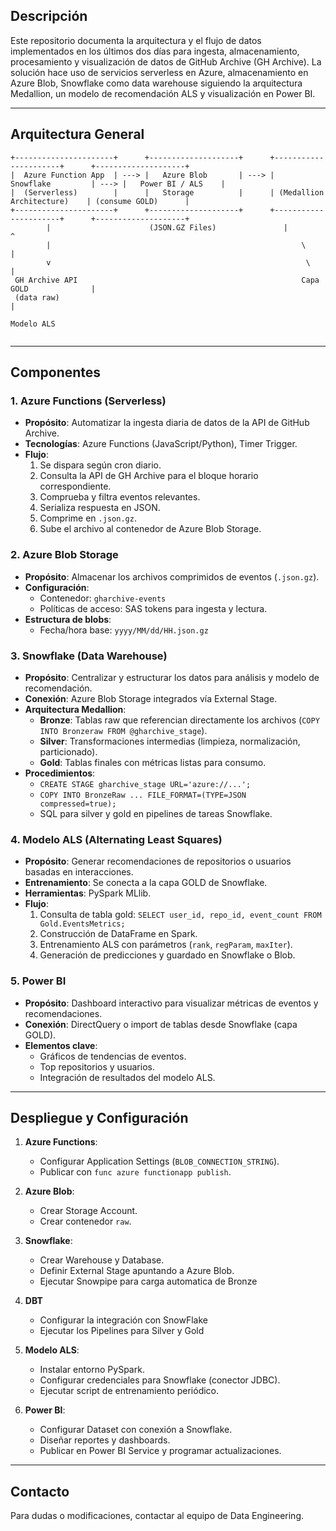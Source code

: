 ## Descripción
Este repositorio documenta la arquitectura y el flujo de datos implementados en los últimos dos días para ingesta, almacenamiento, procesamiento y visualización de datos de GitHub Archive (GH Archive). La solución hace uso de servicios serverless en Azure, almacenamiento en Azure Blob, Snowflake como data warehouse siguiendo la arquitectura Medallion, un modelo de recomendación ALS y visualización en Power BI.

---

## Arquitectura General

```plaintext
+----------------------+      +--------------------+      +----------------------+      +--------------------+
|  Azure Function App  | ---> |   Azure Blob       | ---> |    Snowflake         | ---> |   Power BI / ALS    |
|  (Serverless)        |      |   Storage          |      | (Medallion Architecture)    | (consume GOLD)      |
+----------------------+      +--------------------+      +----------------------+      +--------------------+
        |                      (JSON.GZ Files)               |                        ^                        
        |                                                        \                       |                        
        v                                                         \                      |                        
 GH Archive API                                                  Capa GOLD              |                        
 (data raw)                                                                                 |                        
                                                                                       Modelo ALS                  
                                                                                                            
```

---

## Componentes

### 1. Azure Functions (Serverless)

- **Propósito**: Automatizar la ingesta diaria de datos de la API de GitHub Archive.
- **Tecnologías**: Azure Functions (JavaScript/Python), Timer Trigger.
- **Flujo**:
  1. Se dispara según cron diario.
  2. Consulta la API de GH Archive para el bloque horario correspondiente.
  3. Comprueba y filtra eventos relevantes.
  4. Serializa respuesta en JSON.
  5. Comprime en `.json.gz`.
  6. Sube el archivo al contenedor de Azure Blob Storage.

### 2. Azure Blob Storage

- **Propósito**: Almacenar los archivos comprimidos de eventos (`.json.gz`).
- **Configuración**:
  - Contenedor: `gharchive-events`
  - Políticas de acceso: SAS tokens para ingesta y lectura.
- **Estructura de blobs**:
  - Fecha/hora base: `yyyy/MM/dd/HH.json.gz`

### 3. Snowflake (Data Warehouse)

- **Propósito**: Centralizar y estructurar los datos para análisis y modelo de recomendación.
- **Conexión**: Azure Blob Storage integrados vía External Stage.
- **Arquitectura Medallion**:
  - **Bronze**: Tablas raw que referencian directamente los archivos (`COPY INTO Bronzeraw FROM @gharchive_stage`).
  - **Silver**: Transformaciones intermedias (limpieza, normalización, particionado).
  - **Gold**: Tablas finales con métricas listas para consumo.
- **Procedimientos**:
  - `CREATE STAGE gharchive_stage URL='azure://...';`
  - `COPY INTO BronzeRaw ... FILE_FORMAT=(TYPE=JSON compressed=true);`
  - SQL para silver y gold en pipelines de tareas Snowflake.

### 4. Modelo ALS (Alternating Least Squares)

- **Propósito**: Generar recomendaciones de repositorios o usuarios basadas en interacciones.
- **Entrenamiento**: Se conecta a la capa GOLD de Snowflake.
- **Herramientas**: PySpark MLlib.
- **Flujo**:
  1. Consulta de tabla gold: `SELECT user_id, repo_id, event_count FROM Gold.EventsMetrics;`
  2. Construcción de DataFrame en Spark.
  3. Entrenamiento ALS con parámetros (`rank`, `regParam`, `maxIter`).
  4. Generación de predicciones y guardado en Snowflake o Blob.

### 5. Power BI

- **Propósito**: Dashboard interactivo para visualizar métricas de eventos y recomendaciones.
- **Conexión**: DirectQuery o import de tablas desde Snowflake (capa GOLD).
- **Elementos clave**:
  - Gráficos de tendencias de eventos.
  - Top repositorios y usuarios.
  - Integración de resultados del modelo ALS.

---

## Despliegue y Configuración

1. **Azure Functions**:
   - Configurar Application Settings (`BLOB_CONNECTION_STRING`).
   - Publicar con `func azure functionapp publish`.

2. **Azure Blob**:
   - Crear Storage Account.
   - Crear contenedor `raw`.

3. **Snowflake**:
   - Crear Warehouse y Database.
   - Definir External Stage apuntando a Azure Blob.
   -  Ejecutar Snowpipe para carga automatica de Bronze

4. **DBT**
    - Configurar la integración con SnowFlake
    - Ejecutar los Pipelines para Silver y Gold

5. **Modelo ALS**:
   - Instalar entorno PySpark.
   - Configurar credenciales para Snowflake (conector JDBC).
   - Ejecutar script de entrenamiento periódico.

6. **Power BI**:
   - Configurar Dataset con conexión a Snowflake.
   - Diseñar reportes y dashboards.
   - Publicar en Power BI Service y programar actualizaciones.


---


## Contacto

Para dudas o modificaciones, contactar al equipo de Data Engineering.
